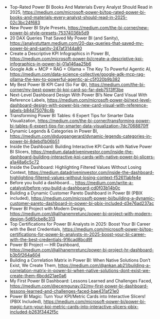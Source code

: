 

- Top-Rated Power BI Books And Materials Every Analyst Should Read in 2025, https://medium.com/microsoft-power-bi/top-rated-power-bi-books-and-materials-every-analyst-should-read-in-2025-02c3bc24f683
- New Power BI Style Presets, https://medium.com/the-bi-corner/new-power-bi-style-presets-75374036b5d9
- 20 DAX Queries That Saved My Power BI (and Sanity), https://analystuttam.medium.com/20-dax-queries-that-saved-my-power-bi-and-sanity-247af3144a80
- Create a Descriptive KPI Infographics in Power BI, https://medium.com/microsoft-power-bi/create-a-descriptive-kpi-infographics-in-power-bi-01a146aa25b6
- Google Adk + MCP + RAG + Ollama = The Key To Powerful Agentic AI, https://medium.com/data-science-collective/google-adk-mcp-rag-ollama-the-key-to-powerful-agentic-ai-c5f020b9b382
- My Best Power BI KPI Card (So Far 😅), https://medium.com/the-bi-corner/my-best-power-bi-kpi-card-so-far-deb7513ff3be
- Next-Level Dashboard Design With Power BI’s New Card Visual With Reference Labels, https://medium.com/microsoft-power-bi/next-level-dashboard-design-with-power-bis-new-card-visual-with-reference-labels-b84d75078c4b
- Transforming Power BI Tables: 6 Expert Tips for Smarter Data Visualization, https://medium.com/the-bi-corner/transforming-power-bi-tables-6-expert-tips-for-smarter-data-visualization-7dc7068870ff
- Dynamic Legends & Categories in Power BI, https://medium.com/@duggangerard/dynamic-legends-categories-in-power-bi-8debd1b06b51
- Inside the Dashboard: Building Interactive KPI Cards with Native Power BI Slicers, https://medium.datadriveninvestor.com/inside-the-dashboard-building-interactive-kpi-cards-with-native-power-bi-slicers-a1a48a6c5c72
- Inside the Dashboard: Highlighting Filtered Values Without Losing Context, https://medium.datadriveninvestor.com/inside-the-dashboard-highlighting-filtered-values-without-losing-context-f52611abfe4e
- Before you build a dashboard…, https://medium.com/write-a-catalyst/before-you-build-a-dashboard-cd0f03b14b0c
- Building a Dynamic Customer Pareto Dashboard in Power BI (PBIX included), https://medium.com/microsoft-power-bi/building-a-dynamic-customer-pareto-dashboard-in-power-bi-pbix-included-d3e76ad237ac
- Power BI Project with Modern Design, https://medium.com/@alihanemretunc/power-bi-project-with-modern-design-5d65cbe8c313
- Top Certifications for Power BI Analysts in 2025: Boost Your BI Career with the Best Credentials, https://medium.com/microsoft-power-bi/top-certifications-for-power-bi-analysts-in-2025-boost-your-bi-career-with-the-best-credentials-916cad8bcd9f
- Power BI Project — HR Dashboard, https://medium.com/@alihanemretunc/power-bi-project-hr-dashboard-b3b5f264a604
- Building a Correlation Matrix in Power BI: When Native Solutions Don’t Exist, We Create Them, https://medium.com/@ankan.ab21/building-a-correlation-matrix-in-power-bi-when-native-solutions-dont-exist-we-create-them-6bcdd21ae0a6
- My First Power BI Dashboard: Lessons Learned and Challenges Faced, https://medium.com/@ecemgunay.02/my-first-power-bi-dashboard-lessons-learned-and-challenges-faced-bae431af21e0
-  Power BI Magic: Turn Your KPI/Metric Cards into Interactive Slicers! (PBIX Included), https://medium.com/microsoft-power-bi/power-bi-magic-turn-your-kpi-metric-cards-into-interactive-slicers-pbix-included-b263f3442f5c
